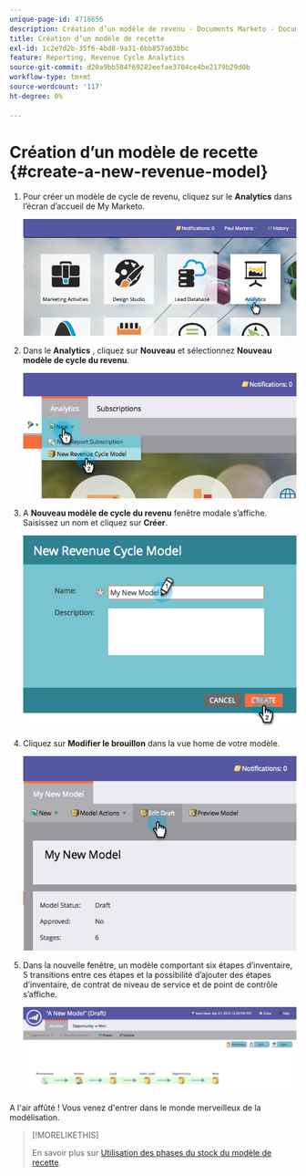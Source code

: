 ```yaml
---
unique-page-id: 4718656
description: Création d’un modèle de revenu - Documents Marketo - Documentation du produit
title: Création d’un modèle de recette
exl-id: 1c2e7d2b-35f6-4bd8-9a31-6bb857a63bbc
feature: Reporting, Revenue Cycle Analytics
source-git-commit: d20a9bb584f69282eefae3704ce4be2179b29d0b
workflow-type: tm+mt
source-wordcount: '117'
ht-degree: 0%

---
```


# Création d’un modèle de recette {#create-a-new-revenue-model}

1. Pour créer un modèle de cycle de revenu, cliquez sur le **Analytics** dans l’écran d’accueil de My Marketo.

   ![](assets/image2015-4-27-11-3a54-3a41.png)

1. Dans le **Analytics** , cliquez sur **Nouveau** et sélectionnez **Nouveau modèle de cycle du revenu**.

   ![](assets/image2015-4-27-11-3a55-3a51.png)

1. A **Nouveau modèle de cycle du revenu** fenêtre modale s’affiche. Saisissez un nom et cliquez sur **Créer**.

   ![](assets/image2015-4-27-11-3a57-3a59.png)

1. Cliquez sur **Modifier le brouillon** dans la vue home de votre modèle.

   ![](assets/image2015-4-27-12-3a10-3a49.png)

1. Dans la nouvelle fenêtre, un modèle comportant six étapes d’inventaire, 5 transitions entre ces étapes et la possibilité d’ajouter des étapes d’inventaire, de contrat de niveau de service et de point de contrôle s’affiche.

   ![](assets/image2015-4-27-12-3a31-3a1.png)

A l&#39;air affûté ! Vous venez d&#39;entrer dans le monde merveilleux de la modélisation.

>[!MORELIKETHIS]
>
>En savoir plus sur [Utilisation des phases du stock du modèle de recette](/help/marketo/product-docs/reporting/revenue-cycle-analytics/revenue-cycle-models/using-revenue-model-inventory-stages.md).
